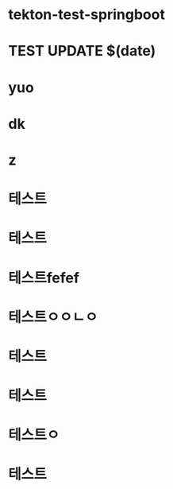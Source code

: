 # tekton-test-springboot
# TEST UPDATE $(date)
# yuo
# dk
# z
# 테스트
# 테스트
# 테스트fefef
# 테스트ㅇㅇㄴㅇ
# 테스트
# 테스트
# 테스트ㅇ
# 테스트